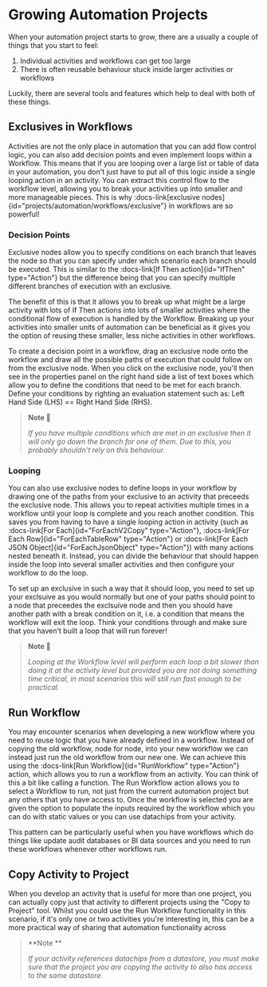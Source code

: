 # Growing Automation Projects

When your automation project starts to grow, there are a usually a couple of things that you start to feel:
1. Individual activities and workflows can get too large
2. There is often reusable behaviour stuck inside larger activities or workflows

Luckily, there are several tools and features which help to deal with both of these things.

## Exclusives in Workflows

Activities are not the only place in automation that you can add flow control logic, you can also add decision points and even implement loops within a Workflow. This means that if you are looping over a large list or table of data in your automation, you don't just have to put all of this logic inside a single looping action in an activity. You can extract this control flow to the workflow level, allowing you to break your activities up into smaller and more manageable pieces. This is why :docs-link[exclusive nodes]{id="projects/automation/workflows/exclusive"} in workflows are so powerful!

### Decision Points

Exclusive nodes allow you to specify conditions on each branch that leaves the node so that you can specify under which scenario each branch should be executed. This is similar to the :docs-link[If Then action]{id="IfThen" type="Action"} but the difference being that you can specify multiple different branches of execution with an exclusive.

The benefit of this is that it allows you to break up what might be a large activity with lots of If Then actions into lots of smaller activities where the conditional flow of execution is handled by the Workflow. Breaking up your activities into smaller units of automation can be beneficial as it gives you the option of reusing these smaller, less niche activities in other workflows.

To create a decision point in a workflow, drag an exclusive node onto the workflow and draw all the possible paths of execution that could follow on from the exclusive node. When you click on the exclusive node, you'll then see in the properties panel on the right hand side a list of text boxes which allow you to define the conditions that need to be met for each branch. Define your conditions by righting an evaluation statement such as: Left Hand Side (LHS) == Right Hand Side (RHS).

> **Note 📝**
>
> _If you have multiple conditions which are met in an exclusive then it will only go down the branch for one of them. Due to this, you probably shouldn't rely on this behaviour._

### Looping

You can also use exclusive nodes to define loops in your workflow by drawing one of the paths from your exclusive to an activity that preceeds the exclusive node. This allows you to repeat activities multiple times in a workflow until your loop is complete and you reach another condition. This saves you from having to have a single looping action in activity (such as :docs-link[For Each]{id="ForEachV2Copy" type="Action"}, :docs-link[For Each Row]{id="ForEachTableRow" type="Action"} or :docs-link[For Each JSON Object]{id="ForEachJsonObject" type="Action"}) with many actions nested beneath it. Instead, you can divide the behaviour that should happen inside the loop into several smaller activities and then configure your workflow to do the loop.

To set up an exclusive in such a way that it should loop, you need to set up your exclsuive as you would normally but one of your paths should point to a node that preceedes the exclsuive node and then you should have another path with a break condition on it, i.e. a condition that means the workflow will exit the loop. Think your conditions through and make sure that you haven't built a loop that will run forever!

> **Note 📝**
>
> _Looping at the Workflow level will perform each loop a bit slower than doing it at the activity level but provided you are not doing something time critical, in most scenarios this will still run fast enough to be practical._

## Run Workflow

You may encounter scenarios when developing a new workflow where you need to reuse logic that you have already defined in a workflow. Instead of copying the old workflow, node for node, into your new workflow we can instead just run the old workflow from our new one. We can achieve this using the :docs-link[Run Workflow]{id="RunWorkflow" type="Action"} action, which allows you to run a workflow from an activity. You can think of this a bit like calling a function. The Run Workflow action allows you to select a Workflow to run, not just from the current automation project but any others that you have access to. Once the workflow is selected you are given the option to populate the inputs required by the workflow which you can do with static values or you can use datachips from your activity.

This pattern can be particularly useful when you have workflows which do things like update audit databases or BI data sources and you need to run these workflows whenever other workflows run.


## Copy Activity to Project

When you develop an activity that is useful for more than one project, you can actually copy just that activity to different projects using the "Copy to Project" tool. Whilst you could use the Run Workflow functionality in this scenario, if it's only one or two activities you're interesting in, this can be a more practical way of sharing that automation functionality across

> **Note **
>
> _If your activity references datachips from a datastore, you must make sure that the project you are copying the activity to also has access to the same datastore._
